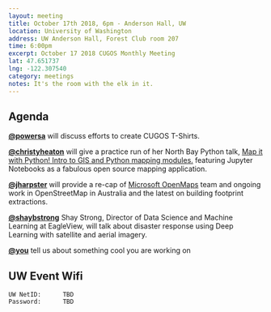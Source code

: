 ```yaml
---
layout: meeting
title: October 17th 2018, 6pm - Anderson Hall, UW
location: University of Washington
address: UW Anderson Hall, Forest Club room 207
time: 6:00pm
excerpt: October 17 2018 CUGOS Monthly Meeting
lat: 47.651737
lng: -122.307540
category: meetings
notes: It's the room with the elk in it.
---
```



## Agenda

**[@powersa](https://github.com/powersa)** will discuss efforts to create CUGOS T-Shirts.

**[@christyheaton](https://github.com/christyheaton)** will give a practice run of her North Bay Python talk, [Map it with Python! Intro to GIS and Python mapping modules.](https://2018.northbaypython.org/schedule/presentation/14/) featuring Jupyter Notebooks as a fabulous open source mapping application.

**[@jharpster](https://github.com/jharpster)** will provide a re-cap of [Microsoft OpenMaps](https://github.com/Microsoft/Open-Maps/) team and ongoing work in OpenStreetMap in Australia and the latest on building footprint extractions.

**[@shaybstrong](https://twitter.com/shaybstrong)** Shay Strong, Director of Data Science and Machine Learning at EagleView, will talk about disaster response using Deep Learning with satellite and aerial imagery.

**[@you](http://cugos.org/people/)** tell us about something cool you are working on

## UW Event Wifi

```
UW NetID:      TBD
Password:      TBD
```
